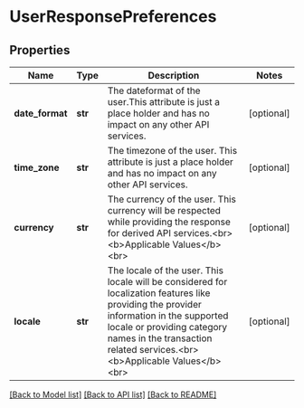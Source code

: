 # UserResponsePreferences


## Properties
Name | Type | Description | Notes
------------ | ------------- | ------------- | -------------
**date_format** | **str** | The dateformat of the user.This attribute is just a place holder and has no impact on any other API services. | [optional] 
**time_zone** | **str** | The timezone of the user. This attribute is just a place holder and has no impact on any other API services. | [optional] 
**currency** | **str** | The currency of the user. This currency will be respected while providing the response for derived API services.&lt;br&gt;&lt;b&gt;Applicable Values&lt;/b&gt;&lt;br&gt; | [optional] 
**locale** | **str** | The locale of the user. This locale will be considered for localization features like providing the provider information in the supported locale or providing category names in the transaction related services.&lt;br&gt;&lt;b&gt;Applicable Values&lt;/b&gt;&lt;br&gt; | [optional] 

[[Back to Model list]](../README.md#documentation-for-models) [[Back to API list]](../README.md#documentation-for-api-endpoints) [[Back to README]](../README.md)


